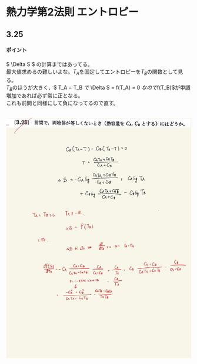 <script type="text/javascript" async src="https://cdnjs.cloudflare.com/ajax/libs/mathjax/2.7.7/MathJax.js?config=TeX-MML-AM_CHTML">


</script>

<script type="text/x-mathjax-config">
 MathJax.Hub.Config({
 tex2jax: {
 inlineMath: [['$', '$'] ],
 displayMath: [ ['$$','$$'], ["\\[","\\]"] ]
 }
 });
</script>

# 熱力学第2法則 エントロピー
## 3.25 

#### ポイント

$ \Delta S $ の計算まではあってる。
<br>
最大値求めるの難しいよな。$T_A$を固定してエントロピーを$T_B$の関数として見る。
<br>
$T_B$のほうが大きく、$ T_A = T_B $で$ \Delta S = f(T_A) = 0 $なので$f(T_B)$が単調増加であれば必ず常に正となる。
<br>
これも前問と同様にして負になってるので直す。
<br>
<br>

<img width="600" alt="Harashima-85" src="./images/Harashima-85.jpg">